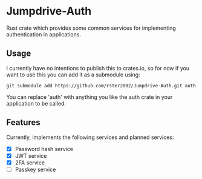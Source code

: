 # Jumpdrive-Auth
Rust crate which provides some common services for implementing authentication in applications.

## Usage

I currently have no intentions to publish this to crates.io, so for now if you want to use this you can add it as a submodule using:

```shell
git submodule add https://github.com/rster2002/Jumpdrive-Auth.git auth
```

You can replace 'auth' with anything you like the auth crate in your application to be called.

## Features

Currently, implements the following services and planned services:

- [x] Password hash service
- [x] JWT service
- [x] 2FA service
- [ ] Passkey service
